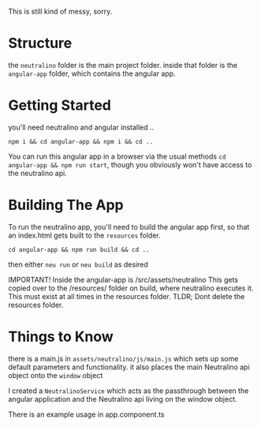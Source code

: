This is still kind of messy, sorry.

Structure
===========

the `neutralino` folder is the main project folder.
inside that folder is the `angular-app` folder, which contains the angular app.

Getting Started
===============
you'll need neutralino and angular installed ..

`npm i && cd angular-app && npm i && cd ..`

You can run this angular app in a browser via the usual methods `cd angular-app && npm run start`, though you obviously won't have access to the neutralino api.

Building The App
================

To run the neutralino app, you'll need to build the angular app first, so that an index.html gets built to the `resources` folder.

`cd angular-app && npm run build && cd ..`

then either `neu run` or `neu build` as desired

IMPORTANT!
Inside the angular-app is /src/assets/neutralino This gets copied over to the /resources/ folder on build, where neutralino executes it. This must exist at all times in the resources folder. TLDR; Dont delete the resources folder. 


Things to Know
==============
there is a main.js in `assets/neutralino/js/main.js` which sets up some default parameters and functionality.
it also places the main Neutralino api object onto the `window` object

I created a `NeutralinoService` which acts as the passthrough between the angular application and the Neutralino api living on the window object. 

There is an example usage in app.component.ts
